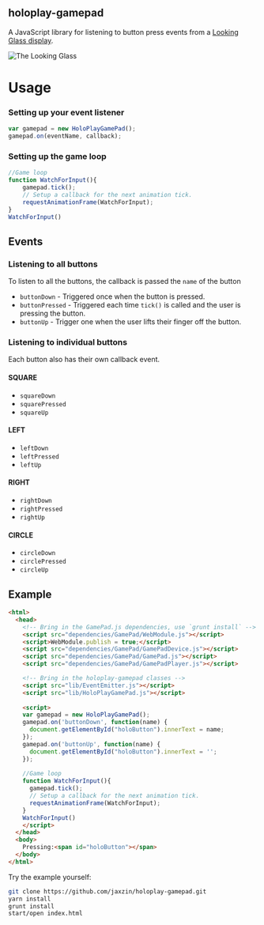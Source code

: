 holoplay-gamepad
--------------------
A JavaScript library for listening to button press events from a [Looking Glass display](https://lookingglassfactory.com).

![The Looking Glass](https://i.ytimg.com/vi/htFotQi_-jY/maxresdefault.jpg)

# Usage

### Setting up your event listener
```javascript
var gamepad = new HoloPlayGamePad();
gamepad.on(eventName, callback);
```

### Setting up the game loop
```javascript
//Game loop
function WatchForInput(){
    gamepad.tick();
    // Setup a callback for the next animation tick.
    requestAnimationFrame(WatchForInput);
}
WatchForInput()
```

## Events
### Listening to all buttons
To listen to all the buttons, the callback is passed the `name` of the button
  * `buttonDown` - Triggered once when the button is pressed.
  * `buttonPressed` - Triggered each time `tick()` is called and the user is pressing the button.
  * `buttonUp` - Trigger one when the user lifts their finger off the button.
  
### Listening to individual buttons
Each button also has their own callback event.
#### SQUARE
* `squareDown`
* `squarePressed`
* `squareUp`
#### LEFT
* `leftDown`
* `leftPressed`
* `leftUp`
#### RIGHT
* `rightDown`
* `rightPressed`
* `rightUp`
#### CIRCLE
* `circleDown`
* `circlePressed`
* `circleUp`

## Example

```html
<html>
  <head>
    <!-- Bring in the GamePad.js dependencies, use `grunt install` -->
    <script src="dependencies/GamePad/WebModule.js"></script>
    <script>WebModule.publish = true;</script>
    <script src="dependencies/GamePad/GamePadDevice.js"></script>
    <script src="dependencies/GamePad/GamePad.js"></script>
    <script src="dependencies/GamePad/GamePadPlayer.js"></script>

    <!-- Bring in the holoplay-gamepad classes -->    
    <script src="lib/EventEmitter.js"></script>
    <script src="lib/HoloPlayGamePad.js"></script>
    
    <script>
    var gamepad = new HoloPlayGamePad();
    gamepad.on('buttonDown', function(name) {
      document.getElementById("holoButton").innerText = name;
    });
    gamepad.on('buttonUp', function(name) {
      document.getElementById("holoButton").innerText = '';
    });
    
    //Game loop
    function WatchForInput(){
      gamepad.tick();
      // Setup a callback for the next animation tick.
      requestAnimationFrame(WatchForInput);
    }
    WatchForInput()
    </script>
  </head>
  <body>
    Pressing:<span id="holoButton"></span>
  </body>
</html>
```

Try the example yourself:
```bash
git clone https://github.com/jaxzin/holoplay-gamepad.git
yarn install
grunt install
start/open index.html
```